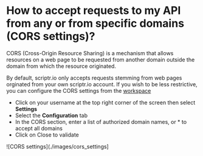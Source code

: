 # How to accept requests to my API from any or from specific domains (CORS settings)?

CORS (Cross-Origin Resource Sharing) is a mechanism that allows resources on a web page to be requested from another domain
outside the domain from which the resource originated.

By default, scriptr.io only accepts requests stemming from web pages orginated from your own scriptr.io account. 
If you wish to be less restrictive, you can configure the CORS settings from the [workspace](https://www.scriptr.io/workspace)

- Click on your username at the top right corner of the screen then select **Settings**
- Select the **Configuration** tab
- In the CORS section, enter a list of authorized domain names, or * to accept all domains
- Click on Close to validate

![CORS settings](./images/cors_settings]
